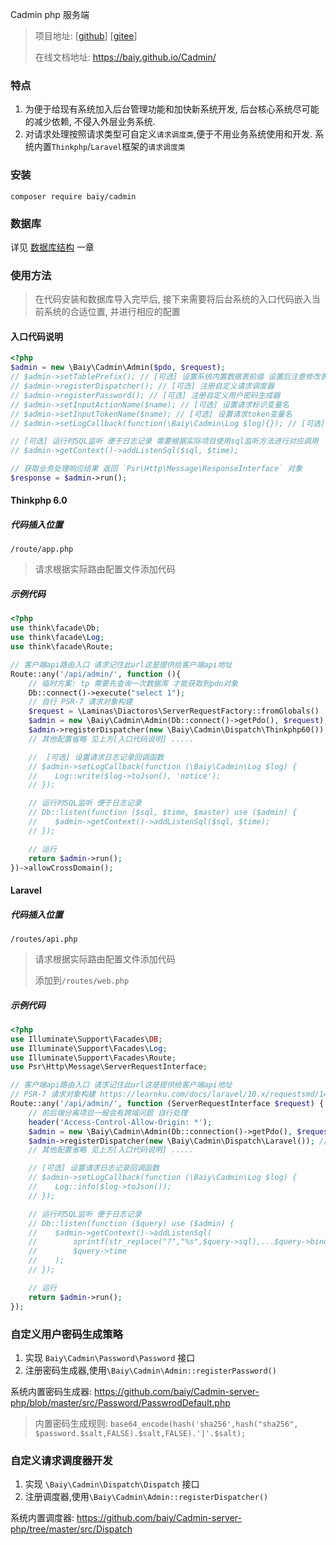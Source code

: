 Cadmin php 服务端 

> 项目地址: [[github](https://github.com/baiy/Cadmin-server-php)] [[gitee](https://gitee.com/baiy/Cadmin-server-php)]
>
> 在线文档地址: <https://baiy.github.io/Cadmin/>

### 特点

1. 为便于给现有系统加入后台管理功能和加快新系统开发, 后台核心系统尽可能的减少依赖, 不侵入外层业务系统.
2. 对请求处理按照请求类型可自定义`请求调度类`,便于不用业务系统使用和开发. 系统内置`Thinkphp`/`Laravel`框架的`请求调度类`


### 安装
```
composer require baiy/cadmin
```

### 数据库

详见 [数据库结构](https://baiy.github.io/Cadmin/#/server/db) 一章

### 使用方法
> 在代码安装和数据库导入完毕后, 接下来需要将后台系统的入口代码嵌入当前系统的合适位置, 并进行相应的配置

#### 入口代码说明

```php
<?php
$admin = new \Baiy\Cadmin\Admin($pdo, $request);
// $admin->setTablePrefix(); // [可选] 设置系统内置数据表前缀 设置后注意修改表名
// $admin->registerDispatcher(); // [可选] 注册自定义请求调度器
// $admin->registerPassword(); // [可选] 注册自定义用户密码生成器
// $admin->setInputActionName($name); // [可选] 设置请求标识变量名
// $admin->setInputTokenName($name); // [可选] 设置请求token变量名
// $admin->setLogCallback(function(\Baiy\Cadmin\Log $log){}); // [可选] 请求日志记录回调函数

// [可选] 运行时SQL监听 便于日志记录 需要根据实际项目使用sql监听方法进行对应调用
// $admin->getContext()->addListenSql($sql, $time);

// 获取业务处理响应结果 返回 `Psr\Http\Message\ResponseInterface` 对象
$response = $admin->run();
```

#### Thinkphp 6.0

##### 代码插入位置
```
/route/app.php
```
> 请求根据实际路由配置文件添加代码

##### 示例代码 
```php
<?php
use think\facade\Db;
use think\facade\Log;
use think\facade\Route;

// 客户端api路由入口 请求记住此url这是提供给客户端api地址
Route::any('/api/admin/', function (){
    // 临时方案: tp 需要先查询一次数据库 才能获取到pdo对象
    Db::connect()->execute("select 1");
    // 自行 PSR-7 请求对象构建
    $request = \Laminas\Diactoros\ServerRequestFactory::fromGlobals()
    $admin = new \Baiy\Cadmin\Admin(Db::connect()->getPdo(), $request);
    $admin->registerDispatcher(new \Baiy\Cadmin\Dispatch\Thinkphp60()); // [可选] 注册内置的thinkphp调用类
    // 其他配置省略 见上方[入口代码说明] ..... 

    //  [可选] 设置请求日志记录回调函数
    // $admin->setLogCallback(function (\Baiy\Cadmin\Log $log) {
    //    Log::write($log->toJson(), 'notice');
    // });

    // 运行时SQL监听 便于日志记录
    // Db::listen(function ($sql, $time, $master) use ($admin) {
    //    $admin->getContext()->addListenSql($sql, $time);
    // });

    // 运行
    return $admin->run();
})->allowCrossDomain();
```

#### Laravel

##### 代码插入位置
```
/routes/api.php
```
> 请求根据实际路由配置文件添加代码
>
> 添加到`/routes/web.php`

##### 示例代码

```php
<?php
use Illuminate\Support\Facades\DB;
use Illuminate\Support\Facades\Log;
use Illuminate\Support\Facades\Route;
use Psr\Http\Message\ServerRequestInterface;

// 客户端api路由入口 请求记住此url这是提供给客户端api地址
// PSR-7 请求对象构建 https://learnku.com/docs/laravel/10.x/requestsmd/14849#psr7-requests
Route::any('/api/admin/', function (ServerRequestInterface $request) {
    // 前后端分离项目一般会有跨域问题 自行处理
    header('Access-Control-Allow-Origin: *');
    $admin = new \Baiy\Cadmin\Admin(Db::connection()->getPdo(), $request);
    $admin->registerDispatcher(new \Baiy\Cadmin\Dispatch\Laravel()); // [可选] 注册内置的thinkphp调用类
    // 其他配置省略 见上方[入口代码说明] .....

    // [可选] 设置请求日志记录回调函数
    // $admin->setLogCallback(function (\Baiy\Cadmin\Log $log) {
    //    Log::info($log->toJson());
    // });

    // 运行时SQL监听 便于日志记录
    // Db::listen(function ($query) use ($admin) {
    //    $admin->getContext()->addListenSql(
    //        sprintf(str_replace("?","%s",$query->sql),...$query->bindings),
    //        $query->time
    //    );
    // });

    // 运行
    return $admin->run();
});
```
### 自定义用户密码生成策略

1. 实现 `Baiy\Cadmin\Password\Password` 接口
2. 注册密码生成器,使用`\Baiy\Cadmin\Admin::registerPassword()`

系统内置密码生成器: <https://github.com/baiy/Cadmin-server-php/blob/master/src/Password/PasswrodDefault.php>

> 内置密码生成规则: `base64_encode(hash('sha256',hash("sha256", $password.$salt,FALSE).$salt,FALSE).'|'.$salt);`

### 自定义请求调度器开发

1. 实现 `\Baiy\Cadmin\Dispatch\Dispatch` 接口
2. 注册调度器,使用`\Baiy\Cadmin\Admin::registerDispatcher()`

系统内置调度器: <https://github.com/baiy/Cadmin-server-php/tree/master/src/Dispatch>

